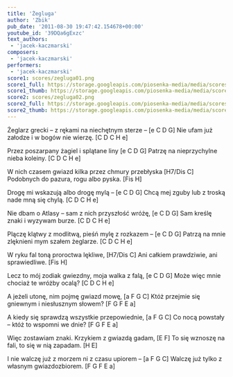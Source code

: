 ```yaml
---
title: 'Żegluga'
author: 'Zbik'
pub_date: '2011-08-30 19:47:42.154678+00:00'
youtube_id: '39DQa6gExzc'
text_authors:
 - 'jacek-kaczmarski'
composers:
 - 'jacek-kaczmarski'
performers:
 - 'jacek-kaczmarski'
score1: scores/zegluga01.png
score1_full: https://storage.googleapis.com/piosenka-media/media/scores/zegluga01.png
score1_thumb: https://storage.googleapis.com/piosenka-media/media/scores/zegluga01.png.180x0_q85_upscale.jpg
score2: scores/zegluga02.png
score2_full: https://storage.googleapis.com/piosenka-media/media/scores/zegluga02.png
score2_thumb: https://storage.googleapis.com/piosenka-media/media/scores/zegluga02.png.180x0_q85_upscale.jpg
---
```


Żeglarz grecki – z rękami na niechętnym sterze – [e C D G]
Nie ufam już załodze i w bogów nie wierzę. [C D C H e]

Przez poszarpany żagiel i splątane liny [e C D G]
Patrzę na nieprzychylne nieba koleiny. [C D C H e]

W nich czasem gwiazd kilka przez chmury przebłyska [H7/Dis C]
Podobnych do pazura, rogu albo pyska. [Fis H]

Drogę mi wskazują albo drogę mylą – [e C D G]
Chcą mej zguby lub z troską nade mną się chylą. [C D C H e]

Nie dbam o Atlasy – sam z nich przyszłość wróżę, [e C D G]
Sam kreślę znaki i wyzywam burze. [C D C H e]

Plączę klątwy z modlitwą, pieśń mylę z rozkazem – [e C D G]
Patrzą na mnie zlęknieni mym szałem żeglarze. [C D C H e]

W ryku fal toną proroctwa lękliwe, [H7/Dis C]
Ani całkiem prawdziwie, ani sprawiedliwe. [Fis H]

Lecz to mój zodiak gwiezdny, moja walka z falą, [e C D G]
Może więc mnie chociaż te wróżby ocalą? [C D C H e]

A jeżeli utonę, nim pojmę gwiazd mowę, [a F G C]
Któż przejmie się gniewnym i niesłusznym słowem? [F G F E a]

A kiedy się sprawdzą wszystkie przepowiednie, [a F G C]
Co nocą powstały – któż to wspomni we dnie? [F G F E a]

Więc zostawiam znaki. Krzykiem z gwiazdą gadam, [E F]
To się wznoszę na fali, to się w nią zapadam. [H E]

I nie walczę już z morzem ni z czasu upiorem – [a F G C]
Walczę już tylko z własnym gwiazdozbiorem. [F G F E a]